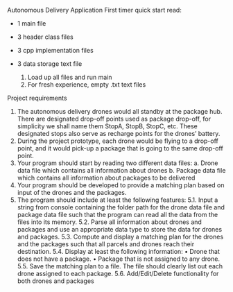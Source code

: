 Autonomous Delivery Application
First timer quick start read:
- 1 main file
- 3 header class files
- 3 cpp implementation files
- 3 data storage text file

  1. Load up all files and run main
  2. For fresh experience, empty .txt text files



Project requirements

1. The autonomous delivery drones would all standby at the package hub. There are 
designated drop-off points used as package drop-off, for simplicity we shall name 
them StopA, StopB, StopC, etc. These designated stops also serve as recharge 
points for the drones’ battery.
2. During the project prototype, each drone would be flying to a drop-off point, and it 
would pick-up a package that is going to the same drop-off point.
3. Your program should start by reading two different data files:
a. Drone data file which contains all information about drones
b. Package data file which contains all information about packages to be 
delivered
4. Your program should be developed to provide a matching plan based on input of 
the drones and the packages.
5. The program should include at least the following features:
5.1. Input a string from console containing the folder path for the drone data file 
and package data file such that the program can read all the data from the files 
into its memory.
5.2. Parse all information about drones and packages and use an appropriate data 
type to store the data for drones and packages.
5.3. Compute and display a matching plan for the drones and the packages such 
that all parcels and drones reach their destination. 
5.4. Display at least the following information:
• Drone that does not have a package.
• Package that is not assigned to any drone.
5.5. Save the matching plan to a file. The file should clearly list out each drone
assigned to each package.
5.6. Add/Edit/Delete functionality for both drones and packages
